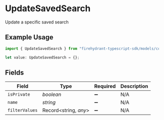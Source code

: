 # UpdateSavedSearch

Update a specific saved search

## Example Usage

```typescript
import { UpdateSavedSearch } from "firehydrant-typescript-sdk/models/components";

let value: UpdateSavedSearch = {};
```

## Fields

| Field                 | Type                  | Required              | Description           |
| --------------------- | --------------------- | --------------------- | --------------------- |
| `isPrivate`           | *boolean*             | :heavy_minus_sign:    | N/A                   |
| `name`                | *string*              | :heavy_minus_sign:    | N/A                   |
| `filterValues`        | Record<string, *any*> | :heavy_minus_sign:    | N/A                   |
